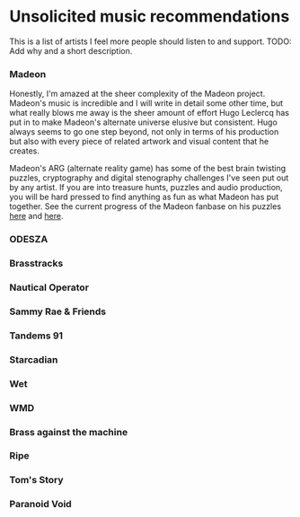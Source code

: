 # Unsolicited music recommendations
This is a list of artists I feel more people should listen to and support. TODO: Add why and a short description.

### Madeon
Honestly, I'm amazed at the sheer complexity of the Madeon project. Madeon's music is incredible and I will write in detail some other time, but what really blows me away is the sheer amount of effort Hugo Leclercq has put in to make Madeon's alternate universe elusive but consistent. Hugo always seems to go one step beyond, not only in terms of his production but also with every piece of related artwork and visual content that he creates. 

Madeon's ARG (alternate reality game) has some of the best brain twisting puzzles, cryptography and digital stenography challenges I've seen put out by any artist. If you are into treasure hunts, puzzles and audio production, you will be hard pressed to find anything as fun as what Madeon has put together. See the current progress of the Madeon fanbase on his puzzles [here](https://app.milanote.com/1K6AHK1oYXIdaR/madeon-good-faith-era-visual-timeline?p=dTTCt9pEIXE) and [here](https://docs.google.com/document/d/1drmb4PvNJcGLfFjHiuw66r8qQ61dgat4_vOlP2-AmHw/edit).



### ODESZA

### Brasstracks

### Nautical Operator

### Sammy Rae & Friends

### Tandems 91

### Starcadian

### Wet

### WMD

### Brass against the machine

### Ripe

### Tom's Story

### Paranoid Void

